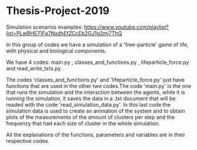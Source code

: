 # Thesis-Project-2019

Simulation scenarios examples: https://www.youtube.com/playlist?list=PLwBHE71Fa7NxdhEfZCcEb2GJ1g2mi7ThQ

In this group of codes we have a simulation of a 'free-particle' game of life, with physical and biological components.

We have 4 codes: main.py , classes_and_functions.py , lifeparticle_force.py and read_write_txts.py .

The codes 'classes_and_functions.py' and 'lifeparticle_force.py' just have functions that are used in the other two codes.The code 'main.py' is the one that runs the simulation and the interaction between the agents, while it is running the simulation, it saves the data in a .txt document that will be readed with the code 'read_simulation_data.py'. In this last code the simulation data is used to create an animation of the system and to obtain plots of the measurements of the amount of clusters per step and the frequenzy that had each size of cluster in the whole simulation.

All the explanations of the functions, parameters and variables are in their respective codes.

